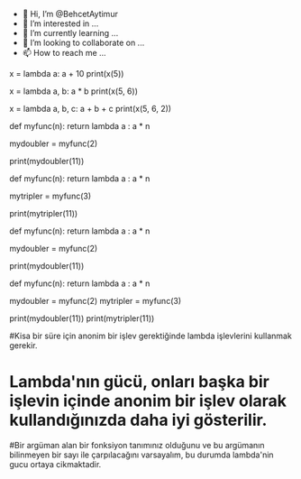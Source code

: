 - 👋 Hi, I’m @BehcetAytimur
- 👀 I’m interested in ...
- 🌱 I’m currently learning ...
- 💞️ I’m looking to collaborate on ...
- 📫 How to reach me ...

<!---
BehcetAytimur/BehcetAytimur is a ✨ special ✨ repository because its `README.md` (this file) appears on your GitHub profile.
You can click the Preview link to take a look at your changes.
---> 
x = lambda a: a + 10
print(x(5))

x = lambda a, b: a * b
print(x(5, 6))

x = lambda a, b, c: a + b + c
print(x(5, 6, 2))

def myfunc(n):
  return lambda a : a * n

mydoubler = myfunc(2)

print(mydoubler(11))

def myfunc(n):
  return lambda a : a * n

mytripler = myfunc(3)

print(mytripler(11))

def myfunc(n):
  return lambda a : a * n

mydoubler = myfunc(2)

print(mydoubler(11))

def myfunc(n):
  return lambda a : a * n

mydoubler = myfunc(2)
mytripler = myfunc(3)

print(mydoubler(11)) 
print(mytripler(11))

#Kisa bir süre için anonim bir işlev gerektiğinde lambda işlevlerini kullanmak gerekir.

# Lambda'nın gücü, onları başka bir işlevin içinde anonim bir işlev olarak kullandığınızda daha iyi gösterilir.

#Bir argüman alan bir fonksiyon tanımınız olduğunu ve bu argümanın bilinmeyen bir sayı ile çarpılacağını varsayalım, bu durumda lambda'nin gucu ortaya cikmaktadir.


